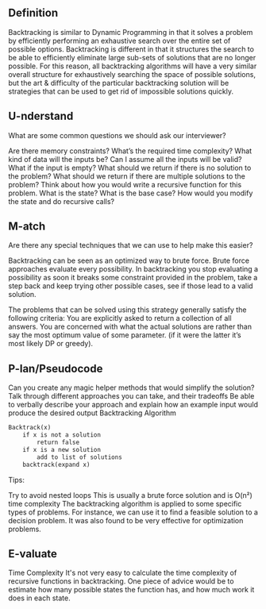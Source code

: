 ## Definition

Backtracking is similar to Dynamic Programming in that it solves a problem by efficiently performing an exhaustive search over the entire set of possible options. Backtracking is different in that it structures the search to be able to efficiently eliminate large sub-sets of solutions that are no longer possible. For this reason, all backtracking algorithms will have a very similar overall structure for exhaustively searching the space of possible solutions, but the art & difficulty of the particular backtracking solution will be strategies that can be used to get rid of impossible solutions quickly.

## U-nderstand

What are some common questions we should ask our interviewer?

Are there memory constraints?
What’s the required time complexity?
What kind of data will the inputs be?
Can I assume all the inputs will be valid?
What if the input is empty?
What should we return if there is no solution to the problem?
What should we return if there are multiple solutions to the problem?
Think about how you would write a recursive function for this problem. What is the state? What is the base case? How would you modify the state and do recursive calls?

## M-atch

Are there any special techniques that we can use to help make this easier?

Backtracking can be seen as an optimized way to brute force. Brute force approaches evaluate every possibility. In backtracking you stop evaluating a possibility as soon it breaks some constraint provided in the problem, take a step back and keep trying other possible cases, see if those lead to a valid solution.

The problems that can be solved using this strategy generally satisfy the following criteria: You are explicitly asked to return a collection of all answers. You are concerned with what the actual solutions are rather than say the most optimum value of some parameter. (if it were the latter it’s most likely DP or greedy).

## P-lan/Pseudocode

Can you create any magic helper methods that would simplify the solution?
Talk through different approaches you can take, and their tradeoffs
Be able to verbally describe your approach and explain how an example input would produce the desired output
Backtracking Algorithm

```markdown
Backtrack(x)
    if x is not a solution
        return false
    if x is a new solution
        add to list of solutions
    backtrack(expand x)
```

Tips:

Try to avoid nested loops
This is usually a brute force solution and is O(n²) time complexity
The backtracking algorithm is applied to some specific types of problems. For instance, we can use it to find a feasible solution to a decision problem. It was also found to be very effective for optimization problems.

## E-valuate

Time Complexity
It's not very easy to calculate the time complexity of recursive functions in backtracking. One piece of advice would be to estimate how many possible states the function has, and how much work it does in each state.